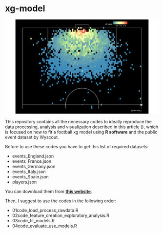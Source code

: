 # xg-model

![](/images/xG_plot2.png)

This repository contains all the necessary codes to ideally reproduce the data processing, analysis and visualization described in this article (), which is focused on how to fit a football xg model using **R software** and the public event dataset by Wyscout.

Before to use these codes you have to get this list of required datasets:

* events_England.json
* events_France.json
* events_Germany.json
* events_Italy.json
* events_Spain.json
* players.json

You can download them from [**this website**](https://figshare.com/collections/Soccer_match_event_dataset/4415000/2).


Then, I suggest to use the codes in the following order:

* 01code_load_process_rawdata.R
* 02code_feature_creation_exploratory_analysis.R
* 03code_fit_models.R
* 04code_evaluate_use_models.R

